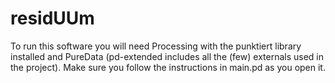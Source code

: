 # residUUm
To run this software you will need Processing with the punktiert library installed and PureData (pd-extended includes all the (few) externals used in the project).
Make sure you follow the instructions in main.pd as you open it.

